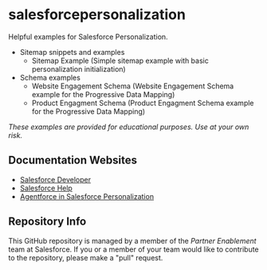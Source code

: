 # salesforcepersonalization
Helpful examples for Salesforce Personalization.

- Sitemap snippets and examples
    - Sitemap Example (Simple sitemap example with basic personalization initialization)
- Schema examples
    - Website Engagement Schema (Website Engagement Schema example for the Progressive Data Mapping)
    - Product Engagment Schema (Product Engagment Schema example for the Progressive Data Mapping)

*These examples are provided for educational purposes. Use at your own risk.*

## Documentation Websites
- <a href='https://developer.salesforce.com/docs/marketing/einstein-personalization/guide/overview.html' target='_blank'>Salesforce Developer</a>
- <a href='https://help.salesforce.com/s/articleView?id=mktg.mc_persnl.htm&type=5' target='_blank'>Salesforce Help</a>
- <a href='https://help.salesforce.com/s/articleView?language=en_US&id=mktg.persnl_agentforce_explore_agentforce_in_personalization.htm&type=5' target='_blank'>Agentforce in Salesforce Personalization</a>



## Repository Info
This GitHub repository is managed by a member of the *Partner Enablement* team at Salesforce. If you or a member of your team would like to contribute to the repository, please make a "pull" request.

